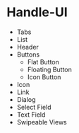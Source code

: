 # Handle-UI

- Tabs
- List
- Header
- Buttons
  - Flat Button
  - Floating Button
  - Icon Button
- Icon
- Link
- Dialog
- Select Field
- Text Field
- Swipeable Views
